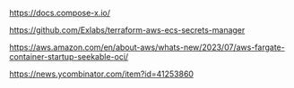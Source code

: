 https://docs.compose-x.io/

https://github.com/Exlabs/terraform-aws-ecs-secrets-manager

https://aws.amazon.com/en/about-aws/whats-new/2023/07/aws-fargate-container-startup-seekable-oci/

https://news.ycombinator.com/item?id=41253860